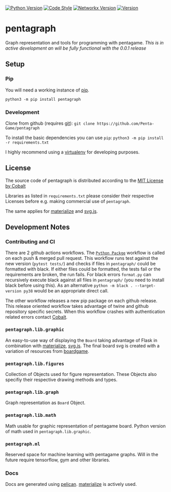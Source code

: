 [![Python Version](https://img.shields.io/badge/python-3.8.2-blue?style=for-the-badge&logo=python)](https://www.python.org/downloads/release/python-382/) [![Code Style](https://img.shields.io/badge/Style-black-%23000000?style=for-the-badge)](https://black.readthedocs.io/) [![Networkx Version](https://img.shields.io/badge/NetworkX-2.4-orange?style=for-the-badge)](https://networkx.github.io/) [![Version](https://img.shields.io/badge/Version-Beta-red?style=for-the-badge)](https://pypi.org/project/pentagraph/)

# pentagraph

Graph representation and tools for programming with pentagame. _This is in active development an will be fully functional with the 0.0.1 release_

## Setup

### Pip

You will need a working instance of [pip](https://www.makeuseof.com/tag/install-pip-for-python/).

`python3 -m pip install pentagraph`

### Development

Clone from github (requires [git](https://git-scm.com/book/en/v2/Getting-Started-Installing-Git)): `git clone https://github.com/Penta-Game/pentagraph`

To install the basic dependencies you can use `pip`: `python3 -m pip install -r requirements.txt`

I highly recommend using a [virtualenv](https://docs.python.org/3/library/venv.html) for developing purposes.

## License

The source code of pentagraph is distributed according to the [MIT License by Cobalt](https://github.com/Penta-Game/pentagraph/blob/master/LICENSE)

Libraries as listed in `requirements.txt` please consider their respective Licenses before e.g. making commercial use of `pentagraph`.

The same applies for [materialize](https://materializecss.com/) and [svg.js](https://svgjs.com/docs/3.0).

## Development Notes

### Contributing and CI

There are 2 github actions workflows. The [`Python Packge`](https://github.com/Penta-Game/pentagraph/actions?query=workflow%3A%22Python+package%22) workflow is called on each push & merged pull request. This workflow runs test against the new version (`pytest tests/`) and checks if files in `pentagraph/` could be formatted with black. If either files could be formatted, the tests fail or the requirements are broken, the run fails. For black errors `format.py` can recursively execute black against all files in `pentagraph/` (you need to install black before using this). As an alternative `python -m black . --target-version py38` would be an appropriate direct call.

The other workflow releases a new pip package on each github release. This release oriented workflow takes advantage of twine and github repository specific secrets. When this workflow crashes with authentication related errors contact [Cobalt](https://cobalt.rocks).

### `pentagraph.lib.graphic`

An easy-to-use way of displaying the `Board` taking advantage of Flask in combination with [materialize](https://materializecss.com/), [svg.js](https://svgjs.com/docs/3.0). The final board svg is created with a variation of resources from [boardgame](https://github.com/Penta-Game/boardgame).

### `pentagraph.lib.figures`

Collection of Objects used for figure representation. These Objects also specifiy their respective drawing methods and types.

### `pentagraph.lib.graph`

Graph representation as `Board` Object.

### `pentagraph.lib.math`

Math usable for graphic representation of pentagame board. Python version of math used in `pentagraph.lib.graphic`.

### `pentagraph.ml`

Reserved space for machine learning with pentagame graphs. Will in the future require tensorflow, gym and other libraries.

### Docs

Docs are generated using [pelican](https://docs.getpelican.com/en/stable/). [materialize](https://materializecss.com/) is actively used.
